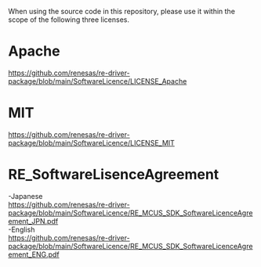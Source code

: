 When using the source code in this repository, please use it within the scope of the following three licenses.  

# Apache  
https://github.com/renesas/re-driver-package/blob/main/SoftwareLicence/LICENSE_Apache  

# MIT  
https://github.com/renesas/re-driver-package/blob/main/SoftwareLicence/LICENSE_MIT  

# RE_SoftwareLisenceAgreement 
-Japanese  
https://github.com/renesas/re-driver-package/blob/main/SoftwareLicence/RE_MCUS_SDK_SoftwareLicenceAgreement_JPN.pdf  
-English  
https://github.com/renesas/re-driver-package/blob/main/SoftwareLicence/RE_MCUS_SDK_SoftwareLicenceAgreement_ENG.pdf  